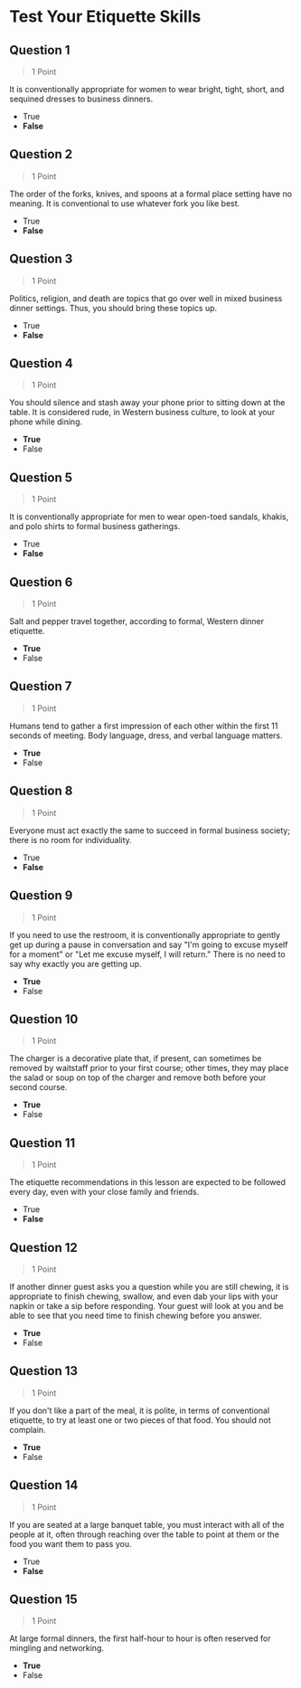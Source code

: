 # Test Your Etiquette Skills

## Question 1

> 1 Point

It is conventionally appropriate for women to wear bright, tight, short, and sequined dresses to business dinners.

- True
- **False**

## Question 2

> 1 Point

The order of the forks, knives, and spoons at a formal place setting have no meaning. It is conventional to use whatever fork you like best.

- True
- **False**

## Question 3

> 1 Point

Politics, religion, and death are topics that go over well in mixed business dinner settings. Thus, you should bring these topics up.

- True
- **False**

## Question 4

> 1 Point

You should silence and stash away your phone prior to sitting down at the table. It is considered rude, in Western business culture, to look at your phone while dining.

- **True**
- False

## Question 5

> 1 Point

It is conventionally appropriate for men to wear open-toed sandals, khakis, and polo shirts to formal business gatherings.

- True
- **False**

## Question 6

> 1 Point

Salt and pepper travel together, according to formal, Western dinner etiquette.

- **True**
- False

## Question 7

> 1 Point

Humans tend to gather a first impression of each other within the first 11 seconds of meeting. Body language, dress, and verbal language matters.

- **True**
- False

## Question 8

> 1 Point

Everyone must act exactly the same to succeed in formal business society; there is no room for individuality.

- True
- **False**

## Question 9

> 1 Point

If you need to use the restroom, it is conventionally appropriate to gently get up during a pause in conversation and say "I'm going to excuse myself for a moment" or "Let me excuse myself, I will return." There is no need to say why exactly you are getting up.

- **True**
- False

## Question 10

> 1 Point

The charger is a decorative plate that, if present, can sometimes be removed by waitstaff prior to your first course; other times, they may place the salad or soup on top of the charger and remove both before your second course.

- **True**
- False

## Question 11

> 1 Point

The etiquette recommendations in this lesson are expected to be followed every day, even with your close family and friends.

- True
- **False**

## Question 12

> 1 Point

If another dinner guest asks you a question while you are still chewing, it is appropriate to finish chewing, swallow, and even dab your lips with your napkin or take a sip before responding. Your guest will look at you and be able to see that you need time to finish chewing before you answer.

- **True**
- False

## Question 13

> 1 Point

If you don't like a part of the meal, it is polite, in terms of conventional etiquette, to try at least one or two pieces of that food. You should not complain.

- **True**
- False

## Question 14

> 1 Point

If you are seated at a large banquet table, you must interact with all of the people at it, often through reaching over the table to point at them or the food you want them to pass you.

- True
- **False**

## Question 15

> 1 Point

At large formal dinners, the first half-hour to hour is often reserved for mingling and networking.

- **True**
- False
